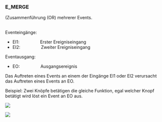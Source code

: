 ### E\_MERGE

(Zusammenführung (OR) mehrerer Events.                                                             

Eventeingänge:                                                                                            

*   EI1:                 Erster Ereigniseingang
*   EI2:                 Zweiter Ereigniseingang

Eventausgang:

*   EO:                 Ausgangsereignis

Das Auftreten eines Events an einem der Eingänge EI1 oder EI2 verursacht das Auftreten eines Events an EO.

Beispiel: Zwei Knöpfe betätigen die gleiche Funktion, egal welcher Knopf betätigt wird löst ein Event an EO aus.

![](https://user-images.githubusercontent.com/113907476/227971768-123d2cfa-7996-4d11-9902-d320963b759e.png)

![](https://user-images.githubusercontent.com/69573151/210802574-4e7f467e-3b86-4cfe-9a43-715417adb081.png)
